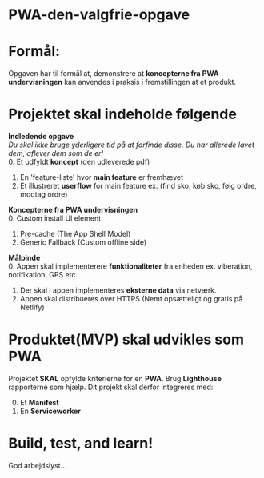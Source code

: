 # PWA-den-valgfrie-opgave

# Formål: 
Opgaven har til formål at, demonstrere at **koncepterne fra PWA undervisningen** kan anvendes i praksis i fremstillingen at et produkt.

# Projektet skal indeholde følgende
  
  **Indledende opgave**<br>
  *Du skal ikke bruge yderligere tid på at forfinde disse. Du har allerede lavet dem, aflever dem som de er!*<br>
  0. Et udfyldt **koncept** (den udleverede pdf)
  1. En 'feature-liste' hvor **main feature** er fremhævet
  2. Et illustreret **userflow** for main feature ex. (find sko, køb sko, følg ordre, modtag ordre)
  
  **Koncepterne fra PWA undervisningen**<br>
  0. Custom install UI element
  1. Pre-cache (The App Shell Model)
  2. Generic Fallback (Custom offline side)
  
  **Målpinde**<br>
  0. Appen skal implementerere **funktionaliteter** fra enheden ex. viberation, notifikation, GPS etc.<br>
  1. Der skal i appen implementeres **eksterne data** via netværk.<br>
  2. Appen skal distribueres over HTTPS (Nemt opsætteligt og gratis på Netlify)
  

# Produktet(MVP) skal udvikles som PWA
Projektet **SKAL** opfylde kriterierne for en **PWA**. Brug **Lighthouse** rapporterne som hjælp.
Dit projekt skal derfor integreres med:

  0. Et **Manifest**
  1. En **Serviceworker**
  
# Build, test, and learn!
God arbejdslyst...
